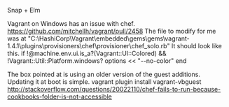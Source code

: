 Snap + Elm

Vagrant on Windows has an issue with chef.
https://github.com/mitchellh/vagrant/pull/2458
The file to modify for me was at "C:\HashiCorp\Vagrant\embedded\gems\gems\vagrant-1.4.1\plugins\provisioners\chef\provisioner\chef_solo.rb"
It should look like this.
      if !@machine.env.ui.is_a?(Vagrant::UI::Colored) && !Vagrant::Util::Platform.windows?
        options << "--no-color"
      end

The box pointed at is using an older version of the guest additions. Updating it at boot is simple.
    vagrant plugin install vagrant-vbguest
http://stackoverflow.com/questions/20022110/chef-fails-to-run-because-cookbooks-folder-is-not-accessible
